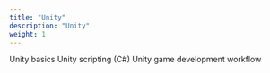 ```yaml
---
title: "Unity"
description: "Unity"
weight: 1
---
```


Unity basics
Unity scripting (C#)
Unity game development workflow